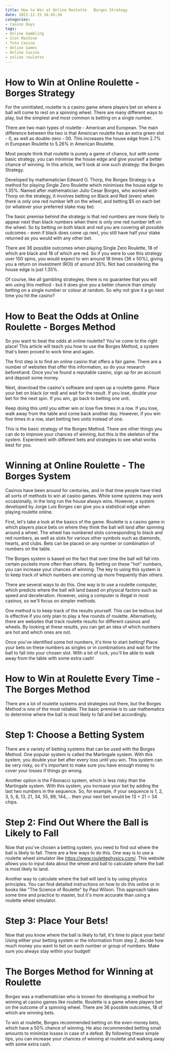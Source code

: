 ```yaml
---
title: How to Win at Online Roulette   Borges Strategy
date: 2022-12-15 16:45:34
categories:
- Casino Days
tags:
- Online Gambling
- Slot Machine
- Toto Casino
- Online Games
- Online Casino
- online roulette
---
```



#  How to Win at Online Roulette - Borges Strategy

For the uninitiated, roulette is a casino game where players bet on where a ball will come to rest on a spinning wheel. There are many different ways to play, but the simplest and most common is betting on a single number.

There are two main types of roulette - American and European. The main difference between the two is that American roulette has an extra green slot - 0, as well as double-zero - 00. This increases the house edge from 2.7% in European Roulette to 5.26% in American Roulette.

Most people think that roulette is purely a game of chance, but with some basic strategy, you can minimise the house edge and give yourself a better chance of winning. In this article, we'll look at one such strategy: the Borges Strategy.

Developed by mathematician Edward O. Thorp, the Borges Strategy is a method for playing Single Zero Roulette which minimises the house edge to 1.35%. Named after mathematician Julio Cesar Borges, who worked with Thorp on the strategy, it involves betting on Black and Red (even) when there is only one red number left on the wheel, and betting $5 on each bet (or whatever your preferred stake may be).

The basic premise behind the strategy is that red numbers are more likely to appear next than black numbers when there is only one red number left on the wheel. So by betting on both black and red you are covering all possible outcomes - even if black does come up next, you still have half your stake returned as you would with any other bet.

There are 36 possible outcomes when playing Single Zero Roulette, 18 of which are black and 18 of which are red. So if you were to use this strategy over 100 spins, you would expect to win around 18 times (36 x 50%), giving you a return on investment (ROI) of around 35%. Not bad considering the house edge is just 1.35%.

Of course, like all gambling strategies, there is no guarantee that you will win using this method - but it does give you a better chance than simply betting on a single number or colour at random. So why not give it a go next time you hit the casino?

#  How to Beat the Odds at Online Roulette - Borges Method

So you want to beat the odds at online roulette? You've come to the right place! This article will teach you how to use the Borges Method, a system that's been proved to work time and again.

The first step is to find an online casino that offers a fair game. There are a number of websites that offer this information, so do your research beforehand. Once you've found a reputable casino, sign up for an account and deposit some money.

Next, download the casino's software and open up a roulette game. Place your bet on black (or red) and wait for the result. If you lose, double your bet for the next spin. If you win, go back to betting one unit.

Keep doing this until you either win or lose five times in a row. If you lose, walk away from the table and come back another day. However, if you win five times in a row, start betting two units instead of one.

This is the basic strategy of the Borges Method. There are other things you can do to improve your chances of winning, but this is the skeleton of the system. Experiment with different bets and strategies to see what works best for you.

#  Winning at Online Roulette - The Borges System

Casinos have been around for centuries, and in that time people have tried all sorts of methods to win at casino games. While some systems may work occasionally, in the long run the house always wins. However, a system developed by Jorge Luis Borges can give you a statistical edge when playing roulette online.

First, let's take a look at the basics of the game. Roulette is a casino game in which players place bets on where they think the ball will land after spinning around a wheel. The wheel has numbered slots corresponding to black and red numbers, as well as slots for various other symbols such as diamonds, hearts, and clubs. Bets can be placed on any number or combination of numbers on the table.

The Borges system is based on the fact that over time the ball will fall into certain pockets more often than others. By betting on these "hot" numbers, you can increase your chances of winning. The key to using this system is to keep track of which numbers are coming up more frequently than others.

There are several ways to do this. One way is to use a roulette computer, which predicts where the ball will land based on physical factors such as speed and deceleration. However, using a computer is illegal in most casinos, so we'll focus on simpler methods.

One method is to keep track of the results yourself. This can be tedious but is effective if you only plan to play a few rounds of roulette. Alternatively, there are websites that track roulette results for different casinos and wheels. By looking at these results, you can get an idea of which numbers are hot and which ones are not.

Once you've identified some hot numbers, it's time to start betting! Place your bets on these numbers as singles or in combinations and wait for the ball to fall into your chosen slot. With a bit of luck, you'll be able to walk away from the table with some extra cash!

#  How to Win at Roulette Every Time - The Borges Method

There are a lot of roulette systems and strategies out there, but the Borges Method is one of the most reliable. The basic premise is to use mathematics to determine where the ball is most likely to fall and bet accordingly.

# Step 1: Choose a Betting System

There are a variety of betting systems that can be used with the Borges Method. One popular system is called the Martingale system. With this system, you double your bet after every loss until you win. This system can be very risky, so it's important to make sure you have enough money to cover your losses if things go wrong.

Another option is the Fibonacci system, which is less risky than the Martingale system. With this system, you increase your bet by adding the last two numbers in the sequence. So, for example, if your sequence is 1, 2, 3, 5, 8, 13, 21, 34, 55, 89, 144,... then your next bet would be 13 + 21 = 34 chips.

# Step 2: Find Out Where the Ball is Likely to Fall

Now that you've chosen a betting system, you need to find out where the ball is likely to fall. There are a few ways to do this. One way is to use a roulette wheel simulator like https://www.roulettephysics.com/. This website allows you to input data about the wheel and ball to calculate where the ball is most likely to land.

Another way to calculate where the ball will land is by using physics principles. You can find detailed instructions on how to do this online or in books like "The Science of Roulette" by Paul Wilson. This approach takes some time and practice to master, but it's more accurate than using a roulette wheel simulator.

# Step 3: Place Your Bets!

Now that you know where the ball is likely to fall, it's time to place your bets! Using either your betting system or the information from step 2, decide how much money you want to bet on each number or group of numbers. Make sure you always stay within your budget!

#  The Borges Method for Winning at Roulette

Borges was a mathematician who is known for developing a method for winning at casino games like roulette. Roulette is a game where players bet on the outcome of a spinning wheel. There are 36 possible outcomes, 18 of which are winning bets.

To win at roulette, Borges recommended betting on the even-money bets, which have a 50% chance of winning. He also recommended betting small amounts to minimize losses in case of a defeat. By following these simple tips, you can increase your chances of winning at roulette and walking away with some extra cash.